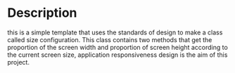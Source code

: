 # Description
this is a simple template that uses the standards of design to make a class called size configuration.
This class contains two methods that get the proportion of the screen width and proportion of screen height according to
the current screen size, application responsiveness design is the aim of this project.
